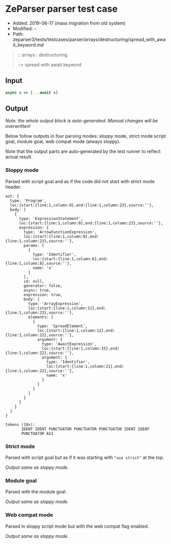 # ZeParser parser test case

- Added: 2019-06-17 (mass migration from old system)
- Modified: -
- Path: zeparser3/tests/testcases/parser/arrays/destructuring/spread_with_await_keyword.md

> :: arrays : destructuring
>
> ::> spread with await keyword

## Input

`````js
async x => [...await x]
`````

## Output

_Note: the whole output block is auto-generated. Manual changes will be overwritten!_

Below follow outputs in four parsing modes: sloppy mode, strict mode script goal, module goal, web compat mode (always sloppy).

Note that the output parts are auto-generated by the test runner to reflect actual result.

### Sloppy mode

Parsed with script goal and as if the code did not start with strict mode header.

`````
ast: {
  type: 'Program',
  loc:{start:{line:1,column:0},end:{line:1,column:23},source:''},
  body: [
    {
      type: 'ExpressionStatement',
      loc:{start:{line:1,column:0},end:{line:1,column:23},source:''},
      expression: {
        type: 'ArrowFunctionExpression',
        loc:{start:{line:1,column:0},end:{line:1,column:23},source:''},
        params: [
          {
            type: 'Identifier',
            loc:{start:{line:1,column:6},end:{line:1,column:8},source:''},
            name: 'x'
          }
        ],
        id: null,
        generator: false,
        async: true,
        expression: true,
        body: {
          type: 'ArrayExpression',
          loc:{start:{line:1,column:11},end:{line:1,column:23},source:''},
          elements: [
            {
              type: 'SpreadElement',
              loc:{start:{line:1,column:12},end:{line:1,column:22},source:''},
              argument: {
                type: 'AwaitExpression',
                loc:{start:{line:1,column:15},end:{line:1,column:22},source:''},
                argument: {
                  type: 'Identifier',
                  loc:{start:{line:1,column:21},end:{line:1,column:22},source:''},
                  name: 'x'
                }
              }
            }
          ]
        }
      }
    }
  ]
}

tokens (10x):
       IDENT IDENT PUNCTUATOR PUNCTUATOR PUNCTUATOR IDENT IDENT
       PUNCTUATOR ASI
`````

### Strict mode

Parsed with script goal but as if it was starting with `"use strict"` at the top.

_Output same as sloppy mode._

### Module goal

Parsed with the module goal.

_Output same as sloppy mode._

### Web compat mode

Parsed in sloppy script mode but with the web compat flag enabled.

_Output same as sloppy mode._
